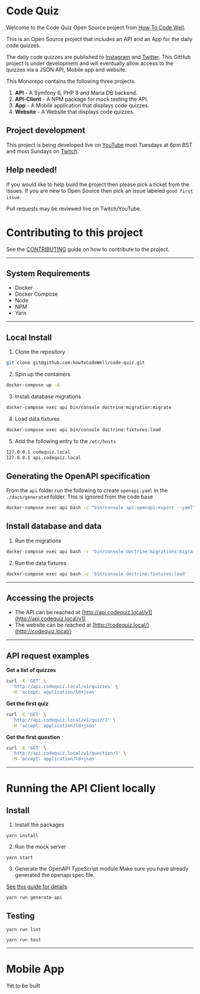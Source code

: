 # Code Quiz
Welcome to the Code Quiz Open Source project from [How To Code Well](https://howtocodewell.net). 

This is an Open Source project that includes an API and an App for the daily code quizzes.

The daily code quizzes are published to [Instagram](https://instagram.com/howtocodewell) and [Twitter](https://twitter.com/howtocodewell). This GitHub project is under development and will eventually allow access to the quizzes via a JSON API, Mobile app and website. 

This Monorepo contains the following three projects.

1. **API** - A Symfony 6, PHP 8  and Maria DB backend.
2. **API-Client** - A NPM package for mock testing the API. 
3. **App** - A Mobile application that displays code quizzes.
4. **Website** - A Website that displays code quizzes.

## Project development
This project is being developed live on [YouTube](https://youtube.com/howtocodewell) most Tuesdays at 6pm BST and most Sundays on [Twitch](https://twitch.tv/howtocodewell).


## Help needed!
If you would like to help build the project then please pick a ticket from the issues. If you are new to Open Source then pick an issue labeled `good first issue`. 

Pull requests may be  reviewed live on Twitch/YouTube.

# Contributing to this project

See the [CONTRIBUTING](CONTRIBUTING.md) guide on how to contribute to the project.

---

## System Requirements

- Docker
- Docker Compose
- Node
- NPM
- Yarn

---

## Local Install

1. Clone the repository
```bash
git clone git@github.com:howToCodeWell/code-quiz.git
```

2. Spin up the containers

```bash
docker-compose up -d
```

3. Install database migrations
```bash
docker-compose exec api bin/console doctrine:migration:migrate
```

4. Load data fixtures
```bash
docker-compose exec api bin/console doctrine:fixtures:load
```

5. Add the following entry to the `/etc/hosts`

```bash
127.0.0.1 codequiz.local
127.0.0.1 api.codequiz.local
```

## Generating the OpenAPI specification
From the `api` folder run the following to create `openapi.yaml` in the `./docs/generated` folder.  This is ignored from the code base
```bash
docker-compose exec api bash -c "bin/console api:openapi:export --yaml" > ./docs/generated/openapi.yaml
```

## Install database and data
1. Run the migrations
```bash
docker-compose exec api bash -c 'bin/console doctrine:migrations:migrate'
```

2. Run the data fixtures
```bash
docker-compose exec api bash -c 'bin/console doctrine:fixtures:load' 
```
---

## Accessing the projects

- The API can be reached at [http://api.codequiz.local/v1](http://api.codequiz.local/v1)
- The website can be reached at [http://codequiz.local/](http://codequiz.local/)

---

## API request examples

**Get a list of quizzes**
```bash
curl -X 'GET' \
  'http://api.codequiz.local/v1/quizzes' \
  -H 'accept: application/ld+json'
```
**Get the first quiz**
```bash
curl -X 'GET' \
  'http://api.codequiz.local/v1/quiz/1' \
  -H 'accept: application/ld+json'
```
**Get the first question**
```bash
curl -X 'GET' \
  'http://api.codequiz.local/v1/question/1' \
  -H 'accept: application/ld+json' 
```

---


# Running the API Client locally

## Install

1. Install the packages
```
yarn install
```

2. Run the mock server
```
yarn start
```

3. Generate the OpenAPI TypeScript module
   Make sure you have already generated the openapi spec file.

[See this guide for details](https://github.com/howToCodeWell/code-quiz/wiki/API#generating-the-openapi-specification)
```
yarn run generate-api 
```

## Testing

```
yarn run lint
```

```
yarn run test
```

--- 
# Mobile App

Yet to be built
